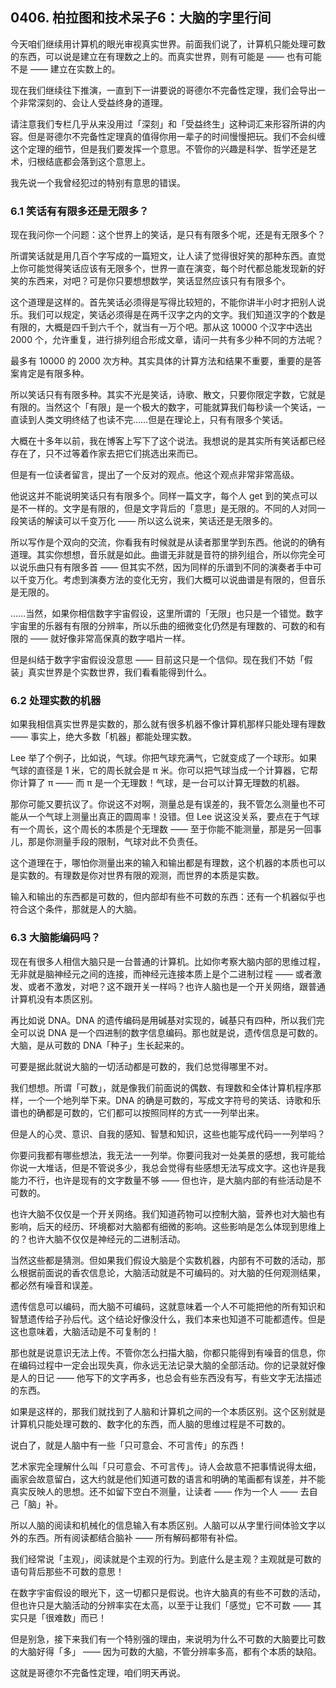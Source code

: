## 0406. 柏拉图和技术呆子6：大脑的字里行间

今天咱们继续用计算机的眼光审视真实世界。前面我们说了，计算机只能处理可数的东西，可以说是建立在有理数之上的。而真实世界，则有可能是 —— 也有可能不是 —— 建立在实数上的。

现在我们继续往下推演，一直到下一讲要说的哥德尔不完备性定理，我们会导出一个非常深刻的、会让人受益终身的道理。

请注意我们专栏几乎从来没用过「深刻」和「受益终生」这种词汇来形容所讲的内容。但是哥德尔不完备性定理真的值得你用一辈子的时间慢慢把玩。我们不会纠缠这个定理的细节，但是我们要发挥一个意思。不管你的兴趣是科学、哲学还是艺术，归根结底都会落到这个意思上。

我先说一个我曾经犯过的特别有意思的错误。

### 6.1 笑话有有限多还是无限多？

现在我问你一个问题：这个世界上的笑话，是只有有限多个呢，还是有无限多个？

所谓笑话就是用几百个字写成的一篇短文，让人读了觉得很好笑的那种东西。直觉上你可能觉得笑话应该有无限多个，世界一直在演变，每个时代都总能发现新的好笑的东西来，对吧？可是你只要想想数学，笑话显然应该只有有限多个。

这个道理是这样的。首先笑话必须得是写得比较短的，不能你讲半小时才把别人说乐。我们可以规定，笑话必须得是在两千汉字之内的文字。我们知道汉字的个数是有限的，大概是四千到六千个，就当有一万个吧。那从这 10000 个汉字中选出 2000 个，允许重复，进行排列组合形成文章，请问一共有多少种不同的方法呢？

最多有 10000 的 2000 次方种。其实具体的计算方法和结果不重要，重要的是答案肯定是有限多种。

所以笑话只有有限多种。其实不光是笑话，诗歌、散文，只要你限定字数，它就是有限的。当然这个「有限」是一个极大的数字，可能就算我们每秒读一个笑话，一直读到人类文明终结了也读不完……但是在理论上，只有有限多个笑话。

大概在十多年以前，我在博客上写下了这个说法。我想说的是其实所有笑话都已经存在了，只不过等着作家去把它们挑选出来而已。

但是有一位读者留言，提出了一个反对的观点。他这个观点非常非常高级。

他说这并不能说明笑话只有有限多个。同样一篇文字，每个人 get 到的笑点可以是不一样的。文字是有限的，但是文字背后的「意思」是无限的。不同的人对同一段笑话的解读可以千变万化 —— 所以这么说来，笑话还是无限多的。

所以写作是个双向的交流，你看我有时候就是从读者那里学到东西。他说的的确有道理。其实你想想，音乐就是如此。曲谱无非就是音符的排列组合，所以你完全可以说乐曲只有有限多首 —— 但其实不然，因为同样的乐谱到不同的演奏者手中可以千变万化。考虑到演奏方法的变化无穷，我们大概可以说曲谱是有限的，但音乐是无限的。

……当然，如果你相信数字宇宙假设，这里所谓的「无限」也只是一个错觉。数字宇宙里的乐器有有限的分辨率，所以乐曲的细微变化仍然是有理数的、可数的和有限的 —— 就好像非常高保真的数字唱片一样。

但是纠结于数字宇宙假设没意思 —— 目前这只是一个信仰。现在我们不妨「假装」真实世界是个实数世界，我们看看能得到什么。

### 6.2 处理实数的机器

如果我相信真实世界是实数的，那么就有很多机器不像计算机那样只能处理有理数 —— 事实上，绝大多数「机器」都能处理实数。

Lee 举了个例子，比如说，气球。你把气球充满气，它就变成了一个球形。如果气球的直径是 1 米，它的周长就会是 π 米。你可以把气球当成一个计算器，它帮你计算了 π —— 而 π 是一个无理数！气球，是一台可以计算无理数的机器。

那你可能又要抗议了。你说这不对啊，测量总是有误差的，我不管怎么测量也不可能从一个气球上测量出真正的圆周率！没错。但 Lee 说这没关系，要点在于气球有一个周长，这个周长的本质是个无理数 —— 至于你能不能测量，那是另一回事儿，那是你测量手段的限制，气球对此不负责任。

这个道理在于，哪怕你测量出来的输入和输出都是有理数，这个机器的本质也可以是实数的。有理数是你对世界有限的观测，而世界的本质是实数。

输入和输出的东西都是可数的，但内部却有些不可数的东西：还有一个机器似乎也符合这个条件，那就是人的大脑。

### 6.3 大脑能编码吗？

现在有很多人相信大脑只是一台普通的计算机。比如你考察大脑内部的思维过程，无非就是脑神经元之间的连接，而神经元连接本质上是个二进制过程 —— 或者激发、或者不激发，对吧？这不跟开关一样吗？也许人脑也是一个开关网络，跟普通计算机没有本质区别。

再比如说 DNA。DNA 的遗传编码是用碱基对实现的，碱基只有四种，所以我们完全可以说 DNA 是一个四进制的数字信息编码。那也就是说，遗传信息是可数的。大脑，是从可数的 DNA「种子」生长起来的。

可要是据此就说大脑的一切活动都是可数的，我们总觉得哪里不对。 

我们想想。所谓「可数」，就是像我们前面说的偶数、有理数和全体计算机程序那样，一个一个地列举下来。DNA 的确是可数的，写成文字符号的笑话、诗歌和乐谱也的确都是可数的，它们都可以按照同样的方式一一列举出来。

但是人的心灵、意识、自我的感知、智慧和知识，这些也能写成代码一一列举吗？

你要问我都有哪些想法，我无法一一列举。你要问我对一处美景的感想，我可能给你说一大堆话，但是不管说多少，我总会觉得有些感想无法写成文字。这也许是我能力不行，也许是现有的文字数量不够 —— 但也许，是大脑内部的有些活动是不可数的。

也许大脑不仅仅是一个开关网络。我们知道药物可以控制大脑，营养也对大脑也有影响，后天的经历、环境都对大脑都有细微的影响。这些影响是怎么体现到思维上的？也许大脑不仅仅是神经元的二进制活动。

当然这些都是猜测。但如果我们假设大脑是个实数机器，内部有不可数的活动，那么根据前面说的香农信息论，大脑活动就是不可编码的。对大脑的任何观测结果，都必然有噪音和误差。

遗传信息可以编码，而大脑不可编码，这就意味着一个人不可能把他的所有知识和智慧遗传给子孙后代。这个结论好像没什么，我们本来也知道不可能都遗传。但是这也意味着，大脑活动是不可复制的！

那也就是说意识无法上传。不管你怎么扫描大脑，你都只能得到有噪音的信息，你在编码过程中一定会出现失真，你永远无法记录大脑的全部活动。你的记录就好像是人的日记 —— 他写下的文字再多，也总会有些东西没有写，有些文字无法描述的东西。

如果是这样的，那我们就找到了人脑和计算机之间的一个本质区别。这个区别就是计算机只能处理可数的、数字化的东西，而人脑的思维过程是不可数的。

说白了，就是人脑中有一些「只可意会、不可言传」的东西！

艺术家完全理解什么叫「只可意会、不可言传」。诗人会故意不把事情说得太细，画家会故意留白，这大约就是他们知道可数的语言和明确的笔画都有误差，并不能真实反映人的思想。还不如留下空白不测量，让读者 —— 作为一个人 —— 去自己「脑」补。

所以人脑的阅读和机械化的信息输入有本质区别。人脑可以从字里行间体验文字以外的东西。所有阅读都结合脑补 —— 所有解码都带有补偿。

我们经常说「主观」，阅读就是个主观的行为。到底什么是主观？主观就是可数的语句背后那些不可数的意思！

在数字宇宙假设的眼光下，这一切都只是假说。也许大脑真的有些不可数的活动，但也许只是大脑活动的分辨率实在太高，以至于让我们「感觉」它不可数 —— 其实只是「很难数」而已！

但是别急，接下来我们有一个特别强的理由，来说明为什么不可数的大脑要比可数的大脑好得「多」 —— 因为可数的大脑，不管分辨率多高，都有个本质的缺陷。

这就是哥德尔不完备性定理，咱们明天再说。
